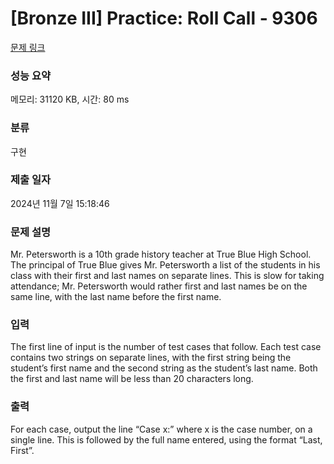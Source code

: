 # [Bronze III] Practice: Roll Call - 9306 

[문제 링크](https://www.acmicpc.net/problem/9306) 

### 성능 요약

메모리: 31120 KB, 시간: 80 ms

### 분류

구현

### 제출 일자

2024년 11월 7일 15:18:46

### 문제 설명

<p>Mr. Petersworth is a 10th grade history teacher at True Blue High School. The principal of True Blue gives Mr. Petersworth a list of the students in his class with their first and last names on separate lines. This is slow for taking attendance; Mr. Petersworth would rather first and last names be on the same line, with the last name before the first name.</p>

### 입력 

 <p>The first line of input is the number of test cases that follow. Each test case contains two strings on separate lines, with the first string being the student’s first name and the second string as the student’s last name. Both the first and last name will be less than 20 characters long.</p>

### 출력 

 <p>For each case, output the line “Case x:” where x is the case number, on a single line. This is followed by the full name entered, using the format “Last, First”.</p>

